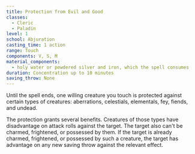 ```yaml
---
title: Protection from Evil and Good
classes:
  - Cleric
  - Paladin
level: 1
school: Abjuration
casting_time: 1 action
range: Touch
components: V, S, M
material_components:
  - holy water or powdered silver and iron, which the spell consumes
duration: Concentration up to 10 minutes
saving_throw: None
---
```


Until the spell ends, one willing creature you touch is protected against certain types of creatures: aberrations, celestials, elementals, fey, fiends, and undead.

The protection grants several benefits. Creatures of those types have disadvantage on attack rolls against the target. The target also can't be charmed, frightened, or possessed by them. If the target is already charmed, frightened, or possessed by such a creature, the target has advantage on any new saving throw against the relevant effect.
